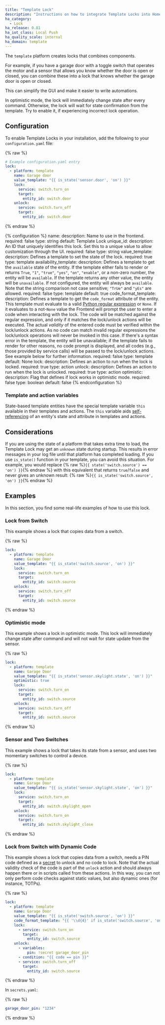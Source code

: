```yaml
---
title: "Template Lock"
description: "Instructions on how to integrate Template Locks into Home Assistant."
ha_category:
  - Lock
ha_release: 0.81
ha_iot_class: Local Push
ha_quality_scale: internal
ha_domain: template
---
```


The `template` platform creates locks that combines components.

For example, if you have a garage door with a toggle switch that operates the motor and a sensor that allows you know whether the door is open or closed, you can combine these into a lock that knows whether the garage door is open or closed.

This can simplify the GUI and make it easier to write automations.

In optimistic mode, the lock will immediately change state after every command. Otherwise, the lock will wait for state confirmation from the template. Try to enable it, if experiencing incorrect lock operation.

## Configuration

To enable Template Locks in your installation, add the following to your `configuration.yaml` file:

{% raw %}

```yaml
# Example configuration.yaml entry
lock:
  - platform: template
    name: Garage door
    value_template: "{{ is_state('sensor.door', 'on') }}"
    lock:
      service: switch.turn_on
      target:
        entity_id: switch.door
    unlock:
      service: switch.turn_off
      target:
        entity_id: switch.door
```

{% endraw %}

{% configuration %}
  name:
    description: Name to use in the frontend.
    required: false
    type: string
    default: Template Lock
  unique_id:
    description: An ID that uniquely identifies this lock. Set this to a unique value to allow customization through the UI.
    required: false
    type: string
  value_template:
    description: Defines a template to set the state of the lock.
    required: true
    type: template
  availability_template:
    description: Defines a template to get the `available` state of the entity. If the template either fails to render or returns `True`, `"1"`, `"true"`, `"yes"`, `"on"`, `"enable"`, or a non-zero number, the entity will be `available`. If the template returns any other value, the entity will be `unavailable`. If not configured, the entity will always be `available`. Note that the string comparison not case sensitive; `"TrUe"` and `"yEs"` are allowed.
    required: false
    type: template
    default: true
  code_format_template:
    description: Defines a template to get the `code_format` attribute of the entity. This template must evaluate to a valid [Python regular expression](https://docs.python.org/3/library/re.html#regular-expression-syntax) or `None`. If it evaluates to a not-`None` value the Frontend will prompt the user to enter a code when interacting with the lock. The code will be matched against the regular expression, and only if it matches the lock/unlock actions will be executed. The actual _validity_ of the entered code must be verified within the lock/unlock actions. As no code can match invalid regular expressions the lock/unlock operations will never be invoked in this case. If there's a syntax error in the template, the entity will be unavailable; if the template fails to render for other reasons, no code prompt is displayed, and all codes (e.g., those provided by service calls) will be passed to the lock/unlock actions. See example below for further information.
    required: false
    type: template
    default: None
 lock:
    description: Defines an action to run when the lock is locked.
    required: true
    type: action
  unlock:
    description: Defines an action to run when the lock is unlocked.
    required: true
    type: action
  optimistic:
    description: Flag that defines if lock works in optimistic mode.
    required: false
    type: boolean
    default: false
{% endconfiguration %}

### Template and action variables

State-based template entities have the special template variable `this` available in their templates and actions. The `this` variable aids [self-referencing](/integrations/template#self-referencing) of an entity's state and attribute in templates and actions.

## Considerations

If you are using the state of a platform that takes extra time to load, the Template Lock may get an `unknown` state during startup. This results in error messages in your log file until that platform has completed loading. If you use `is_state()` function in your template, you can avoid this situation. For example, you would replace {% raw %}`{{ state('switch.source') == 'on') }}`{% endraw %} with this equivalent that returns `true`/`false` and never gives an unknown result: {% raw %}`{{ is_state('switch.source', 'on') }}`{% endraw %}

## Examples

In this section, you find some real-life examples of how to use this lock.

### Lock from Switch

This example shows a lock that copies data from a switch.

{% raw %}

```yaml
lock:
  - platform: template
    name: Garage Door
    value_template: "{{ is_state('switch.source', 'on') }}"
    lock:
      service: switch.turn_on
      target:
        entity_id: switch.source
    unlock:
      service: switch.turn_off
      target:
        entity_id: switch.source
```

{% endraw %}

### Optimistic mode

This example shows a lock in optimistic mode. This lock will immediately change state after command and will not wait for state update from the sensor.

{% raw %}

```yaml
lock:
  - platform: template
    name: Garage Door
    value_template: "{{ is_state('sensor.skylight.state', 'on') }}"
    optimistic: true
    lock:
      service: switch.turn_on
      target:
        entity_id: switch.source
    unlock:
      service: switch.turn_off
      target:
        entity_id: switch.source
```

{% endraw %}

### Sensor and Two Switches

This example shows a lock that takes its state from a sensor, and uses two momentary switches to control a device.

{% raw %}

```yaml
lock:
  - platform: template
    name: Garage Door
    value_template: "{{ is_state('sensor.skylight.state', 'on') }}"
    lock:
      service: switch.turn_on
      target:
        entity_id: switch.skylight_open
    unlock:
      service: switch.turn_on
      target:
        entity_id: switch.skylight_close
```

{% endraw %}

### Lock from Switch with Dynamic Code

This example shows a lock that copies data from a switch, needs a PIN code defined as a [secret](/docs/configuration/secrets) to unlock and no code to lock. Note that the actual validity check of the code is part of the `unlock` action and should always happen there or in scripts called from these actions. In this way, you can not only perform code checks against static values, but also dynamic ones (for instance, TOTPs).

{% raw %}

```yaml
lock:
  - platform: template
    name: Garage Door
    value_template: "{{ is_state('switch.source', 'on') }}"
    code_format_template: "{{ '\\d{4}' if is_state('switch.source', 'on') else None }}"
    lock:
      - service: switch.turn_on
        target:
          entity_id: switch.source
    unlock:
      - variables:
          pin: !secret garage_door_pin
      - condition: "{{ code == pin }}"
      - service: switch.turn_off
        target:
          entity_id: switch.source
```

{% endraw %}

In `secrets.yaml`:

{% raw %}

```yaml
garage_door_pin: "1234"
```

{% endraw %}